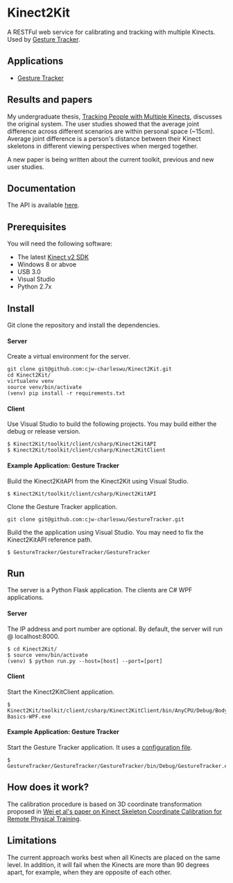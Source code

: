 # Kinect2Kit
A RESTFul web service for calibrating and tracking with multiple Kinects. Used by [Gesture Tracker][1].

## Applications
* [Gesture Tracker](https://github.com/cjw-charleswu/GestureTracker)


## Results and papers
My undergraduate thesis, [Tracking People with Multiple Kinects][2], discusses the original system. The user studies showed that the average joint difference across different scenarios are within personal space (~15cm). Average joint difference is a person's distance between their Kinect skeletons in different viewing perspectives when merged together.

A new paper is being written about the current toolkit, previous and new user studies.


## Documentation
The API is available [here](http://cjw-charleswu.github.io/Kinect2Kit/).


## Prerequisites
You will need the following software:

- The latest [Kinect v2 SDK][3]
- Windows 8 or abvoe
- USB 3.0
- Visual Studio
- Python 2.7x


## Install
Git clone the repository and install the dependencies.

#### Server
Create a virtual environment for the server.

    git clone git@github.com:cjw-charleswu/Kinect2Kit.git
    cd Kinect2Kit/
    virtualenv venv
    source venv/bin/activate
    (venv) pip install -r requirements.txt

#### Client
Use Visual Studio to build the following projects. You may build either the debug or release version. 

    $ Kinect2Kit/toolkit/client/csharp/Kinect2KitAPI
    $ Kinect2Kit/toolkit/client/csharp/Kinect2KitClient

#### Example Application: Gesture Tracker
Build the Kinect2KitAPI from the Kinect2Kit using Visual Studio.

    $ Kinect2Kit/toolkit/client/csharp/Kinect2KitAPI

Clone the Gesture Tracker application.

    git clone git@github.com:cjw-charleswu/GestureTracker.git

Build the the application using Visual Studio. You may need to fix the Kinect2KitAPI reference path.

    $ GestureTracker/GestureTracker/GestureTracker


## Run
The server is a Python Flask application. The clients are C# WPF applications.

#### Server
The IP address and port number are optional.  By default, the server will run @ localhost:8000.

    $ cd Kinect2Kit/
    $ source venv/bin/activate
    (venv) $ python run.py --host=[host] --port=[port]

#### Client
Start the Kinect2KitClient application.

    $ Kinect2Kit/toolkit/client/csharp/Kinect2KitClient/bin/AnyCPU/Debug/Body-Basics-WPF.exe

#### Example Application: Gesture Tracker
Start the Gesture Tracker application. It uses a [configuration file][4].
    
    $ GestureTracker/GestureTracker/GestureTracker/bin/Debug/GestureTracker.exe
    

## How does it work?
The calibration procedure is based on 3D coordinate transformation proposed in [Wei et al's paper on Kinect Skeleton Coordinate Calibration for Remote Physical Training][5].

## Limitations
The current approach works best when all Kinects are placed on the same level. In addition, it will fail when the Kinects are more than 90 degrees apart, for example, when they are opposite of each other.

[1]: https://github.com/cjw-charleswu/GestureTracker
[2]: https://github.com/cjw-charleswu/KinectMultiTrack/blob/master/Deliverables/Report/Final/thesis.pdf
[3]: https://www.microsoft.com/en-us/kinectforwindows/develop/
[4]: http://cjw-charleswu.github.io/Kinect2Kit/#docs/api/configuration/configuration
[5]: http://www.thinkmind.org/download.php?articleid=mmedia_2014_4_20_50039